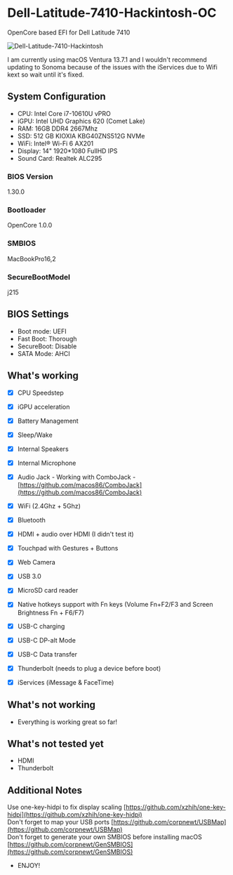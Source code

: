 # Dell-Latitude-7410-Hackintosh-OC
OpenCore based EFI for Dell Latitude 7410

![Dell-Latitude-7410-Hackintosh](https://github.com/user-attachments/assets/e016d9fa-944b-46a4-8040-290f9689befb)

I am currently using macOS Ventura 13.7.1 and I wouldn't recommend updating to Sonoma because of the issues with the iServices due to Wifi kext so wait until it's fixed. 

## System Configuration

- CPU:  Intel Core i7-10610U vPRO
- iGPU: Intel UHD Graphics 620 (Comet Lake)
- RAM:  16GB DDR4 2667Mhz
- SSD:  512 GB KIOXIA KBG40ZNS512G NVMe 
- WiFi: Intel® Wi-Fi 6 AX201
- Display: 14" 1920*1080 FullHD IPS
- Sound Card: Realtek ALC295

### BIOS Version

1.30.0


### Bootloader

OpenCore 1.0.0

### SMBIOS

MacBookPro16,2

### SecureBootModel 
j215

## BIOS Settings

- Boot mode: UEFI
- Fast Boot: Thorough
- SecureBoot: Disable
- SATA Mode: AHCI 

## What's working

 
 - [x] CPU Speedstep

 - [x] iGPU acceleration

 - [x] Battery Management
 
 - [x] Sleep/Wake
 
 - [x] Internal Speakers
 
 - [x] Internal Microphone
 
 - [x] Audio Jack - Working with ComboJack - [https://github.com/macos86/ComboJack](https://github.com/macos86/ComboJack)
 
 - [x] WiFi (2.4Ghz + 5Ghz)
 
 - [x] Bluetooth

 - [x] HDMI + audio over HDMI (I didn't test it)

 - [x] Touchpad with Gestures + Buttons

 - [x] Web Camera

 - [x] USB 3.0

 - [x] MicroSD card reader 

 - [x] Native hotkeys support with Fn keys (Volume Fn+F2/F3 and Screen Brightness Fn + F6/F7)
 
 - [x] USB-C charging

 - [x] USB-C DP-alt Mode
  
 - [x] USB-C Data transfer
 
 - [x] Thunderbolt (needs to plug a device before boot)
    
 - [x] iServices (iMessage & FaceTime)
 

## What's not working

- Everything is working great so far!

## What's not tested yet

- HDMI
- Thunderbolt

## Additional Notes

Use one-key-hidpi to fix display scaling [https://github.com/xzhih/one-key-hidpi](https://github.com/xzhih/one-key-hidpi) <br>
Don't forget to map your USB ports [https://github.com/corpnewt/USBMap](https://github.com/corpnewt/USBMap) <br>
Don't forget to generate your own SMBIOS before installing macOS [https://github.com/corpnewt/GenSMBIOS](https://github.com/corpnewt/GenSMBIOS)

- ENJOY!
